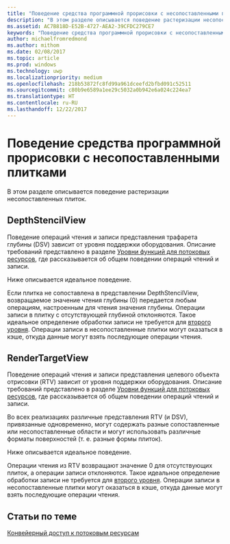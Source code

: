 ```yaml
---
title: "Поведение средства программной прорисовки с несопоставленными плитками"
description: "В этом разделе описывается поведение растеризации несопоставленных плиток."
ms.assetid: AC7B818D-E52B-4727-AEA2-39CFDC279CE7
keywords: "Поведение средства программной прорисовки с несопоставленными плитками"
author: michaelfromredmond
ms.author: mithom
ms.date: 02/08/2017
ms.topic: article
ms.prod: windows
ms.technology: uwp
ms.localizationpriority: medium
ms.openlocfilehash: 218b53872fc8fd99a961dceefd2bfbd091c52511
ms.sourcegitcommit: c80b9e6589a1ee29c5032a0b942e6a024c224ea7
ms.translationtype: HT
ms.contentlocale: ru-RU
ms.lasthandoff: 12/22/2017
---
```

# <a name="span-iddirect3dconceptsrasterizerbehaviorwithnon-mappedtilesspanrasterizer-behavior-with-non-mapped-tiles"></a><span id="direct3dconcepts.rasterizer_behavior_with_non-mapped_tiles"></span>Поведение средства программной прорисовки с несопоставленными плитками


В этом разделе описывается поведение растеризации несопоставленных плиток.

## <a name="span-iddepthstencilviewspanspan-iddepthstencilviewspanspan-iddepthstencilviewspandepthstencilview"></a><span id="DepthStencilView"></span><span id="depthstencilview"></span><span id="DEPTHSTENCILVIEW"></span>DepthStencilView


Поведение операций чтения и записи представления трафарета глубины (DSV) зависит от уровня поддержки оборудования. Описание требований представлено в разделе [Уровни функций для потоковых ресурсов](streaming-resources-features-tiers.md), где рассказывается об общем поведении операций чтений и записи.

Ниже описывается идеальное поведение.

Если плитка не сопоставлена в представлении DepthStencilView, возвращаемое значение чтения глубины (0) передается любым операциям, настроенным для чтения значения глубины. Операции записи в плитку с отсутствующей глубиной отклоняются. Такое идеальное определение обработки записи не требуется для [второго уровня](tier-2.md). Операции записи в несопоставленные плитки могут оказаться в кэше, откуда данные могут взять последующие операции чтения.

## <a name="span-idrendertargetviewspanspan-idrendertargetviewspanspan-idrendertargetviewspanrendertargetview"></a><span id="RenderTargetView"></span><span id="rendertargetview"></span><span id="RENDERTARGETVIEW"></span>RenderTargetView


Поведение операций чтения и записи представления целевого объекта отрисовки (RTV) зависит от уровня поддержки оборудования. Описание требований представлено в разделе [Уровни функций для потоковых ресурсов](streaming-resources-features-tiers.md), где рассказывается об общем поведении операций чтений и записи.

Во всех реализациях различные представления RTV (и DSV), привязанные одновременно, могут содержать разные сопоставленные или несопоставленные области и могут использовать различные форматы поверхностей (т. е. разные формы плиток).

Ниже описывается идеальное поведение.

Операции чтения из RTV возвращают значение 0 для отсутствующих плиток, а операции записи отклоняются. Такое идеальное определение обработки записи не требуется для [второго уровня](tier-2.md). Операции записи в несопоставленные плитки могут оказаться в кэше, откуда данные могут взять последующие операции чтения.

## <a name="span-idrelated-topicsspanrelated-topics"></a><span id="related-topics"></span>Статьи по теме


[Конвейерный доступ к потоковым ресурсам](pipeline-access-to-streaming-resources.md)

 

 




